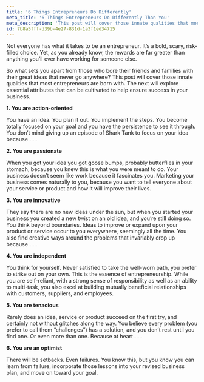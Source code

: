 ```yaml
---
title: '6 Things Entrepreneurs Do Differently'
meta_title: '6 Things Entrepreneurs Do Differently Than You'
meta_description: 'This post will cover those innate qualities that most entrepreneurs are born with. The next will explore essential attributes that can be cultivated to help ensure success in your business.'
id: 7b8a5fff-d39b-4e27-831d-1a3f1ed34715
---
```

Not everyone has what it takes to be an entrepreneur. It’s a bold, scary, risk-filled choice. Yet, as you already know, the rewards are far greater than anything you’ll ever have working for someone else.

So what sets you apart from those who bore their friends and families with their great ideas that never go anywhere? This post will cover those innate qualities that most entrepreneurs are born with. The next will explore essential attributes that can be cultivated to help ensure success in your business.

<strong>1. You are action-oriented</strong>

You have an idea. You plan it out. You implement the steps. You become totally focused on your goal and you have the persistence to see it through. You don’t mind giving up an episode of Shark Tank to focus on your idea because . . .

<strong>2. You are passionate</strong>

When you got your idea you got goose bumps, probably butterflies in your stomach, because you knew this is what you were meant to do. Your business doesn’t seem like work because it fascinates you. Marketing your business comes naturally to you, because you want to tell everyone about your service or product and how it will improve their lives.

<strong>3. You are innovative</strong>

They say there are no new ideas under the sun, but when you started your business you created a new twist on an old idea, and you’re still doing so. You think beyond boundaries. Ideas to improve or expand upon your product or service occur to you everywhere, seemingly all the time. You also find creative ways around the problems that invariably crop up because . . .

<strong>4. You are independent</strong>

You think for yourself. Never satisfied to take the well-worn path, you prefer to strike out on your own. This is the essence of entrepreneurship. While you are self-reliant, with a strong sense of responsibility as well as an ability to multi-task, you also excel at building mutually beneficial relationships with customers, suppliers, and employees.

<strong>5. You are tenacious</strong>

Rarely does an idea, service or product succeed on the first try, and certainly not without glitches along the way. You believe every problem (you prefer to call them “challenges”) has a solution, and you don’t rest until you find one. Or even more than one. Because at heart . . .

<strong>6. You are an optimist</strong>

There will be setbacks. Even failures. You know this, but you know you can learn from failure, incorporate those lessons into your revised business plan, and move on toward your goal.